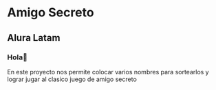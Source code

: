 <h1>Amigo Secreto</h1>
<h2>Alura Latam</h2>

### **Hola🙌**
En este proyecto nos permite colocar varios nombres para sortearlos y lograr jugar al clasico juego de amigo secreto
